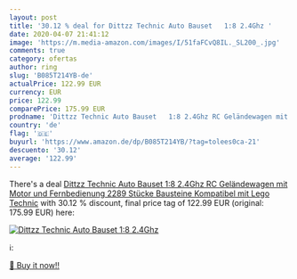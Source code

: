 ```yaml
---
layout: post
title: '30.12 % deal for Dittzz Technic Auto Bauset   1:8 2.4Ghz '
date: 2020-04-07 21:41:12
image: 'https://m.media-amazon.com/images/I/51faFCvQ8IL._SL200_.jpg'
comments: true
category: ofertas
author: ring
slug: 'B085T214YB-de'
actualPrice: 122.99 EUR
currency: EUR
price: 122.99
comparePrice: 175.99 EUR
prodname: 'Dittzz Technic Auto Bauset   1:8 2.4Ghz RC Geländewagen mit Motor und Fernbedienung  2289 Stücke Bausteine Kompatibel mit Lego Technic'
country: 'de'
flag: '🇩🇪'
buyurl: 'https://www.amazon.de/dp/B085T214YB/?tag=tolees0ca-21'
descuento: '30.12'
average: '122.99'
---
```


There's a deal [Dittzz Technic Auto Bauset   1:8 2.4Ghz RC Geländewagen mit Motor und Fernbedienung  2289 Stücke Bausteine Kompatibel mit Lego Technic](https://www.amazon.de/dp/B085T214YB/?tag=tolees0ca-21)  with  30.12 % discount, final price tag of  122.99 EUR (original: 175.99 EUR) here:

[![Dittzz Technic Auto Bauset   1:8 2.4Ghz ](https://m.media-amazon.com/images/I/51faFCvQ8IL._SL200_.jpg)](https://www.amazon.de/dp/B085T214YB/?tag=tolees0ca-21)

ℹ️:


[🛒 Buy it now!!](https://www.amazon.de/dp/B085T214YB/?tag=tolees0ca-21)
